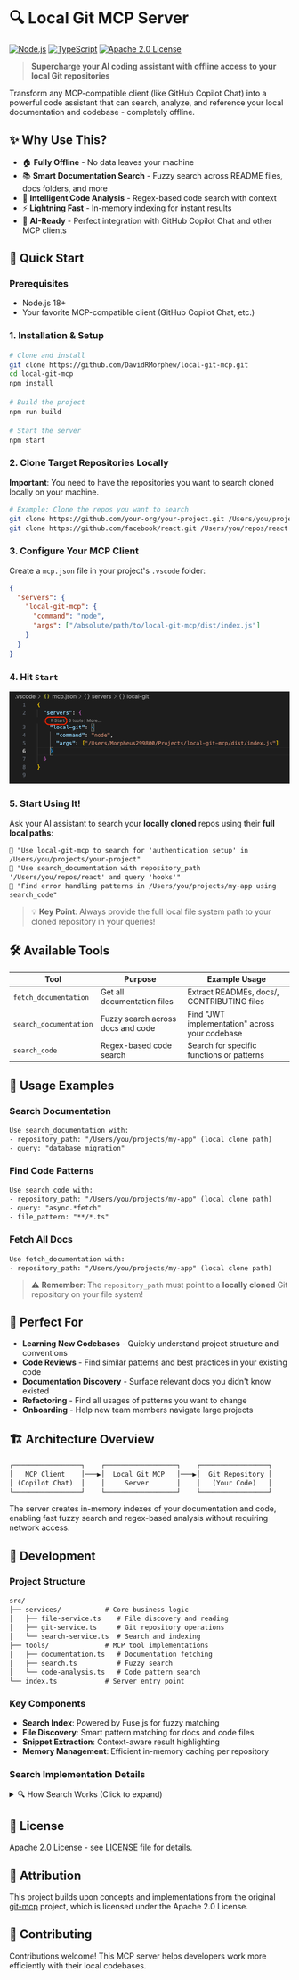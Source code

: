 # 🔍 Local Git MCP Server

[![Node.js](https://img.shields.io/badge/node-%3E%3D18-brightgreen)](https://nodejs.org/)
[![TypeScript](https://img.shields.io/badge/typescript-5.0+-blue)](https://www.typescriptlang.org/)
[![Apache 2.0 License](https://img.shields.io/badge/license-Apache%202.0-green)](LICENSE)

> **Supercharge your AI coding assistant with offline access to your local Git repositories**

Transform any MCP-compatible client (like GitHub Copilot Chat) into a powerful code assistant that can search, analyze, and reference your local documentation and codebase - completely offline.

## ✨ Why Use This?

- 🏠 **Fully Offline** - No data leaves your machine
- 📚 **Smart Documentation Search** - Fuzzy search across README files, docs folders, and more
- 🔎 **Intelligent Code Analysis** - Regex-based code search with context
- ⚡ **Lightning Fast** - In-memory indexing for instant results
- 🤖 **AI-Ready** - Perfect integration with GitHub Copilot Chat and other MCP clients

## 🚀 Quick Start

### Prerequisites

- Node.js 18+
- Your favorite MCP-compatible client (GitHub Copilot Chat, etc.)

### 1. Installation & Setup

```bash
# Clone and install
git clone https://github.com/DavidRMorphew/local-git-mcp.git
cd local-git-mcp
npm install

# Build the project
npm run build

# Start the server
npm start
```

### 2. Clone Target Repositories Locally

**Important**: You need to have the repositories you want to search cloned locally on your machine.

```bash
# Example: Clone the repos you want to search
git clone https://github.com/your-org/your-project.git /Users/you/projects/your-project
git clone https://github.com/facebook/react.git /Users/you/repos/react
```

### 3. Configure Your MCP Client

Create a `mcp.json` file in your project's `.vscode` folder:

```json
{
  "servers": {
    "local-git-mcp": {
      "command": "node",
      "args": ["/absolute/path/to/local-git-mcp/dist/index.js"]
    }
  }
}
```

### 4. Hit `Start`

![Start MCP](public/startmcp.png)

### 5. Start Using It!

Ask your AI assistant to search your **locally cloned** repos using their **full local paths**:

```
💬 "Use local-git-mcp to search for 'authentication setup' in /Users/you/projects/your-project"
💬 "Use search_documentation with repository_path '/Users/you/repos/react' and query 'hooks'"
💬 "Find error handling patterns in /Users/you/projects/my-app using search_code"
```

> 💡 **Key Point**: Always provide the full local file system path to your cloned repository in your queries!

## 🛠 Available Tools

| Tool                   | Purpose                           | Example Usage                                  |
| ---------------------- | --------------------------------- | ---------------------------------------------- |
| `fetch_documentation`  | Get all documentation files       | Extract READMEs, docs/, CONTRIBUTING files     |
| `search_documentation` | Fuzzy search across docs and code | Find "JWT implementation" across your codebase |
| `search_code`          | Regex-based code search           | Search for specific functions or patterns      |

## 📖 Usage Examples

### Search Documentation

```
Use search_documentation with:
- repository_path: "/Users/you/projects/my-app" (local clone path)
- query: "database migration"
```

### Find Code Patterns

```
Use search_code with:
- repository_path: "/Users/you/projects/my-app" (local clone path)
- query: "async.*fetch"
- file_pattern: "**/*.ts"
```

### Fetch All Docs

```
Use fetch_documentation with:
- repository_path: "/Users/you/projects/my-app" (local clone path)
```

> ⚠️ **Remember**: The `repository_path` must point to a **locally cloned** Git repository on your file system!

## 🎯 Perfect For

- **Learning New Codebases** - Quickly understand project structure and conventions
- **Code Reviews** - Find similar patterns and best practices in your existing code
- **Documentation Discovery** - Surface relevant docs you didn't know existed
- **Refactoring** - Find all usages of patterns you want to change
- **Onboarding** - Help new team members navigate large projects

## 🏗 Architecture Overview

```
┌─────────────────┐    ┌──────────────────┐    ┌─────────────────┐
│   MCP Client    │───▶│  Local Git MCP   │───▶│  Git Repository │
│ (Copilot Chat)  │    │     Server       │    │   (Your Code)   │
└─────────────────┘    └──────────────────┘    └─────────────────┘
```

The server creates in-memory indexes of your documentation and code, enabling fast fuzzy search and regex-based analysis without requiring network access.

## 🔧 Development

### Project Structure

```
src/
├── services/           # Core business logic
│   ├── file-service.ts    # File discovery and reading
│   ├── git-service.ts     # Git repository operations
│   └── search-service.ts  # Search and indexing
├── tools/              # MCP tool implementations
│   ├── documentation.ts   # Documentation fetching
│   ├── search.ts          # Fuzzy search
│   └── code-analysis.ts   # Code pattern search
└── index.ts            # Server entry point
```

### Key Components

- **Search Index**: Powered by Fuse.js for fuzzy matching
- **File Discovery**: Smart pattern matching for docs and code files
- **Snippet Extraction**: Context-aware result highlighting
- **Memory Management**: Efficient in-memory caching per repository

### Search Implementation Details

<details>
<summary>🔍 How Search Works (Click to expand)</summary>

**Fuzzy Search (`search_documentation`)**

- Indexes documentation (README*, docs/\*\*/*.md) and code files
- Uses Fuse.js with weighted scoring: content (70%), title (20%), file path (10%)
- Supports quoted exact phrases and multi-word queries
- Results are deduplicated and ranked by relevance

**Regex Search (`search_code`)**

- Scans up to 50 code files with case-insensitive regex
- Returns matches with 2 lines of context before/after
- Supports file pattern filtering

**Performance Notes**

- Indexes are kept in-memory per repository path
- Large repositories auto-limit to 50 files for regex search
- No network access required - fully offline operation

</details>

## 📝 License

Apache 2.0 License - see [LICENSE](LICENSE) file for details.

## 🙏 Attribution

This project builds upon concepts and implementations from the original [git-mcp](https://github.com/idosal/git-mcp) project, which is licensed under the Apache 2.0 License.

## 🤝 Contributing

Contributions welcome! This MCP server helps developers work more efficiently with their local codebases.
